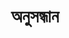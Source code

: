 ---
title: "অনুসন্ধান"
layout: "search"
placeholder: "পোস্ট, ট্যাগ এবং বিষয়বস্তু অনুসন্ধান করুন..."
---